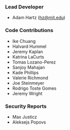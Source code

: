 ### Lead Developer

* Adam Hartz (hz@mit.edu)


### Code Contributions

* Ike Chuang
* Halvard Hummel
* Jeremy Kaplan
* Katrina LaCurts
* Tomas Lozano-Perez
* Sanjoy Mahajan
* Kade Phillips
* Valerie Richmond
* Joe Steinmeyer
* Rodrigo Toste Gomes
* Jeremy Wright


### Security Reports

* Max Justicz
* Aleksejs Popovs
